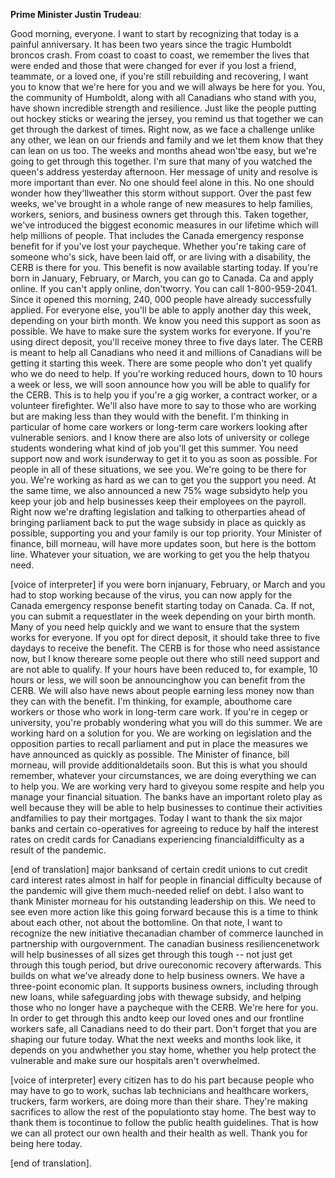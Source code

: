 

**Prime Minister Justin Trudeau**:

Good morning, everyone.
I want to start by recognizing that today is a painful anniversary.
It has been two years since the tragic Humboldt broncos crash.
From coast to coast to coast, we remember the lives that were ended and those that were changed for ever if you lost a friend, teammate, or a loved one, if you're still rebuilding and recovering, I want you to know that we're here for you and we will always be here for you.
You, the community of Humboldt, along with all Canadians who stand with you, have shown incredible strength and resilience.
Just like the people putting out hockey sticks or wearing the jersey, you remind us that together we can get through the darkest of times.
Right now, as we face a challenge unlike any other, we lean on our friends and family and we let them know that they can lean on us too.
The weeks and months ahead won'tbe easy, but we're going to get through this together.
I'm sure that many of you watched the queen's address yesterday afternoon.
Her message of unity and resolve is more important than ever.
No one should feel alone in this.
No one should wonder how they'llweather this storm without support.
Over the past few weeks, we've brought in a whole range of new measures to help families, workers, seniors, and business owners get through this.
Taken together, we've introduced the biggest economic measures in our lifetime which will help millions of people.
That includes the Canada emergency response benefit for if you've lost your paycheque.
Whether you're taking care of someone who's sick, have been laid off, or are living with a disability, the CERB is there for you.
This benefit is now available starting today.
If you're born in January, February, or March, you can go to Canada.
Ca and apply online.
If you can't apply online, don'tworry.
You can call 1-800-959-2041.
Since it opened this morning, 240, 000 people have already successfully applied.
For everyone else, you'll be able to apply another day this week, depending on your birth month.
We know you need this support as soon as possible.
We have to make sure the system works for everyone.
If you're using direct deposit, you'll receive money three to five days later.
The CERB is meant to help all Canadians who need it and millions of Canadians will be getting it starting this week.
There are some people who don't yet qualify who we do need to help.
If you're working reduced hours, down to 10 hours a week or less, we will soon announce how you will be able to qualify for the CERB.
This is to help you if you're a gig worker, a contract worker, or a volunteer firefighter.
We'll also have more to say to those who are working but are making less than they would with the benefit.
I'm thinking in particular of home care workers or long-term care workers looking after vulnerable seniors.
and I know there are also lots of university or college students wondering what kind of job you'll get this summer.
You need support now and work isunderway to get it to you as soon as possible.
For people in all of these situations, we see you.
We're going to be there for you.
We're working as hard as we can to get you the support you need.
At the same time, we also announced a new 75% wage subsidyto help you keep your job and help businesses keep their employees on the payroll.
Right now we're drafting legislation and talking to otherparties ahead of bringing parliament back to put the wage subsidy in place as quickly as possible, supporting you and your family is our top priority.
Your Minister of finance, bill morneau, will have more updates soon, but here is the bottom line.
Whatever your situation, we are working to get you the help thatyou need.
 

[voice of interpreter] if you were born injanuary, February, or March and you had to stop working because of the virus, you can now apply for the Canada emergency response benefit starting today on Canada.
Ca. If not, you can submit a requestlater in the week depending on your birth month.
Many of you need help quickly and we want to ensure that the system works for everyone.
If you opt for direct deposit, it should take three to five daydays to receive the benefit.
The CERB is for those who need assistance now, but I know thereare some people out there who still need support and are not able to qualify.
If your hours have been reduced to, for example, 10 hours or less, we will soon be announcinghow you can benefit from the CERB.
We will also have news about people earning less money now than they can with the benefit.
I'm thinking, for example, abouthome care workers or those who work in long-term care work.
If you're in cegep or university, you're probably wondering what you will do this summer.
We are working hard on a solution for you.
We are working on legislation and the opposition parties to recall parliament and put in place the measures we have announced as quickly as possible.
The Minister of finance, bill morneau, will provide additionaldetails soon.
But this is what you should remember, whatever your circumstances, we are doing everything we can to help you.
We are working very hard to giveyou some respite and help you manage your financial situation.
The banks have an important roleto play as well because they will be able to help businesses to continue their activities andfamilies to pay their mortgages.
Today I want to thank the six major banks and certain co-operatives for agreeing to reduce by half the interest rates on credit cards for Canadians experiencing financialdifficulty as a result of the pandemic.


[end of translation] major banksand of certain credit unions to cut credit card interest rates almost in half for people in financial difficulty because of the pandemic will give them much-needed relief on debt.
I also want to thank Minister morneau for his outstanding leadership on this.
We need to see even more action like this going forward because this is a time to think about each other, not about the bottomline.
On that note, I want to recognize the new initiative thecanadian chamber of commerce launched in partnership with ourgovernment.
The canadian business resiliencenetwork will help businesses of all sizes get through this tough -- not just get through this tough period, but drive oureconomic recovery afterwards.
This builds on what we've already done to help business owners.
We have a three-point economic plan.
It supports business owners, including through new loans, while safeguarding jobs with thewage subsidy, and helping those who no longer have a paycheque with the CERB.
We're here for you.
In order to get through this andto keep our loved ones and our frontline workers safe, all Canadians need to do their part.
Don't forget that you are shaping our future today.
What the next weeks and months look like, it depends on you andwhether you stay home, whether you help protect the vulnerable and make sure our hospitals aren't overwhelmed.
 

[voice of interpreter] every citizen has to do his part because people who may have to go to work, suchas lab technicians and healthcare workers, truckers, farm workers, are doing more than their share.
They're making sacrifices to allow the rest of the populationto stay home.
The best way to thank them is tocontinue to follow the public health guidelines.
That is how we can all protect our own health and their health as well.
Thank you for being here today.


[end of translation].
